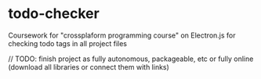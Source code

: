﻿# todo-checker
Сoursework for "crossplaform programming course" on Electron.js for checking todo tags in all project files

// TODO: finish project as fully autonomous, packageable, etc or fully online (download all libraries or connect them with links)
